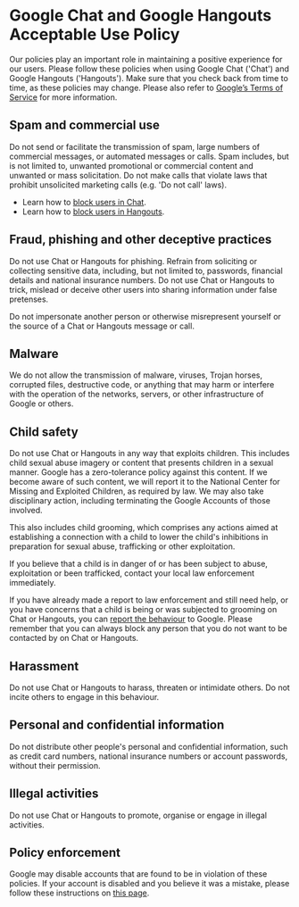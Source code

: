 Google Chat and Google Hangouts Acceptable Use Policy
=====================================================

Our policies play an important role in maintaining a positive experience for our users. Please follow these policies when using Google Chat ('Chat') and Google Hangouts ('Hangouts'). Make sure that you check back from time to time, as these policies may change. Please also refer to [Google’s Terms of Service](https://www.google.com/policies/terms/) for more information.

Spam and commercial use
-----------------------

Do not send or facilitate the transmission of spam, large numbers of commercial messages, or automated messages or calls. Spam includes, but is not limited to, unwanted promotional or commercial content and unwanted or mass solicitation. Do not make calls that violate laws that prohibit unsolicited marketing calls (e.g. 'Do not call' laws).

*   Learn how to [block users in Chat](https://support.google.com/hangoutschat/answer/9277792).
*   Learn how to [block users in Hangouts](https://support.google.com/hangouts/answer/2945109).

Fraud, phishing and other deceptive practices
---------------------------------------------

Do not use Chat or Hangouts for phishing. Refrain from soliciting or collecting sensitive data, including, but not limited to, passwords, financial details and national insurance numbers. Do not use Chat or Hangouts to trick, mislead or deceive other users into sharing information under false pretenses.

Do not impersonate another person or otherwise misrepresent yourself or the source of a Chat or Hangouts message or call.

Malware
-------

We do not allow the transmission of malware, viruses, Trojan horses, corrupted files, destructive code, or anything that may harm or interfere with the operation of the networks, servers, or other infrastructure of Google or others.

Child safety
------------

Do not use Chat or Hangouts in any way that exploits children. This includes child sexual abuse imagery or content that presents children in a sexual manner. Google has a zero-tolerance policy against this content. If we become aware of such content, we will report it to the National Center for Missing and Exploited Children, as required by law. We may also take disciplinary action, including terminating the Google Accounts of those involved.

This also includes child grooming, which comprises any actions aimed at establishing a connection with a child to lower the child's inhibitions in preparation for sexual abuse, trafficking or other exploitation.

If you believe that a child is in danger of or has been subject to abuse, exploitation or been trafficked, contact your local law enforcement immediately.

If you have already made a report to law enforcement and still need help, or you have concerns that a child is being or was subjected to grooming on Chat or Hangouts, you can [report the behaviour](https://support.google.com/families/contact/report_child_grooming) to Google. Please remember that you can always block any person that you do not want to be contacted by on Chat or Hangouts.

Harassment
----------

Do not use Chat or Hangouts to harass, threaten or intimidate others. Do not incite others to engage in this behaviour.

Personal and confidential information
-------------------------------------

Do not distribute other people's personal and confidential information, such as credit card numbers, national insurance numbers or account passwords, without their permission.

Illegal activities
------------------

Do not use Chat or Hangouts to promote, organise or engage in illegal activities.

Policy enforcement
------------------

Google may disable accounts that are found to be in violation of these policies. If your account is disabled and you believe it was a mistake, please follow these instructions on [this page](https://support.google.com/accounts/contact/disabled2).